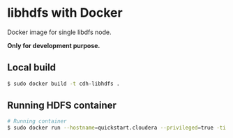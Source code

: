 # libhdfs with Docker

Docker image for single libdfs node.

**Only for development purpose.**

## Local build
```sh
$ sudo docker build -t cdh-libhdfs .
```

## Running HDFS container

```sh
# Running container
$ sudo docker run --hostname=quickstart.cloudera --privileged=true -ti cdh-libhdfs
```
